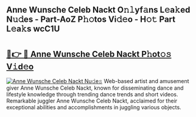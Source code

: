 ## Anne Wunsche Celeb Nackt O𝚗𝚕yf𝚊ns L𝚎a𝚔ed N𝚞𝚍es - Part-AoZ P𝚑𝚘tos Vi𝚍𝚎o - H𝚘𝚝 Part L𝚎a𝚔s wcC1U

# <h2><a href="http://kf3ycp.oniu.top/?m=Anne+Wunsche+Celeb+Nackt">🔗👉 🔴 Anne Wunsche Celeb Nackt P𝚑ot𝚘𝚜 V𝚒d𝚎o</a></h2>

[![Anne Wunsche Celeb Nackt Nu𝚍e𝚜](https://i.imgur.com/0qMVB7G.gif)](http://kf3ycp.oniu.top/?m=Anne+Wunsche+Celeb+Nackt)
Web-based artist and amusement giver Anne Wunsche Celeb Nackt, known for disseminating dance and lifestyle knowledge through trending dance trends and short videos. Remarkable juggler Anne Wunsche Celeb Nackt, acclaimed for their exceptional abilities and accomplishments in juggling various objects.  
